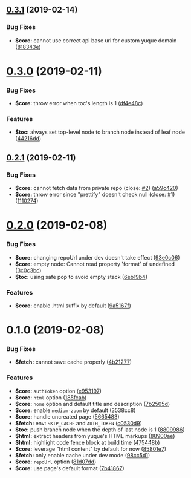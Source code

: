 <a name="0.3.1"></a>
## [0.3.1](https://github.com/ulivz/vuepress-plugin-yuque/compare/v0.3.0...v0.3.1) (2019-02-14)


### Bug Fixes

* **$core:** cannot use correct api base url for custom yuque domain ([818343e](https://github.com/ulivz/vuepress-plugin-yuque/commit/818343e))



<a name="0.3.0"></a>
# [0.3.0](https://github.com/ulivz/vuepress-plugin-yuque/compare/v0.2.1...v0.3.0) (2019-02-11)


### Bug Fixes

* **$core:** throw error when toc's length is 1 ([df4e48c](https://github.com/ulivz/vuepress-plugin-yuque/commit/df4e48c))


### Features

* **$toc:** always set top-level node to branch node instead of leaf node ([44216dd](https://github.com/ulivz/vuepress-plugin-yuque/commit/44216dd))



<a name="0.2.1"></a>
## [0.2.1](https://github.com/ulivz/vuepress-plugin-yuque/compare/v0.2.0...v0.2.1) (2019-02-11)


### Bug Fixes

* **$core:** cannot fetch data from private repo (close: [#2](https://github.com/ulivz/vuepress-plugin-yuque/issues/2)) ([a59c420](https://github.com/ulivz/vuepress-plugin-yuque/commit/a59c420))
* **$core:** throw error since "prettify" doesn't check null (close: [#1](https://github.com/ulivz/vuepress-plugin-yuque/issues/1)) ([1110274](https://github.com/ulivz/vuepress-plugin-yuque/commit/1110274))



<a name="0.2.0"></a>
# [0.2.0](https://github.com/ulivz/vuepress-plugin-yuque/compare/v0.1.0...v0.2.0) (2019-02-08)


### Bug Fixes

* **$core:** changing repoUrl under dev doesn't take effect ([93e0c06](https://github.com/ulivz/vuepress-plugin-yuque/commit/93e0c06))
* **$core:** empty node: Cannot read property 'format' of undefined ([3c0c3bc](https://github.com/ulivz/vuepress-plugin-yuque/commit/3c0c3bc))
* **$toc:** using safe pop to avoid empty stack ([6eb19b4](https://github.com/ulivz/vuepress-plugin-yuque/commit/6eb19b4))


### Features

* **$core:** enable .html suffix by default ([9a5167f](https://github.com/ulivz/vuepress-plugin-yuque/commit/9a5167f))



<a name="0.1.0"></a>
# 0.1.0 (2019-02-08)


### Bug Fixes

* **$fetch:** cannot save cache properly ([4b21277](https://github.com/ulivz/vuepress-plugin-yuque/commit/4b21277))


### Features

* **$core:** `authToken` option ([e953197](https://github.com/ulivz/vuepress-plugin-yuque/commit/e953197))
* **$core:** `html` option ([185fcab](https://github.com/ulivz/vuepress-plugin-yuque/commit/185fcab))
* **$core:** `home` option and default title and description ([7b2505d](https://github.com/ulivz/vuepress-plugin-yuque/commit/7b2505d))
* **$core:** enable `medium-zoom` by default ([3538cc8](https://github.com/ulivz/vuepress-plugin-yuque/commit/3538cc8))
* **$core:** handle uncreated page ([5665483](https://github.com/ulivz/vuepress-plugin-yuque/commit/5665483))
* **$fetch:** env: `SKIP_CACHE` and `AUTH_TOKEN` ([c0530d9](https://github.com/ulivz/vuepress-plugin-yuque/commit/c0530d9))
* **$toc:** push branch node when the depth of last node is 1 ([8809986](https://github.com/ulivz/vuepress-plugin-yuque/commit/8809986))
* **$html:** extract headers from yuque's HTML markups ([88900ae](https://github.com/ulivz/vuepress-plugin-yuque/commit/88900ae))
* **$html:** highlight code fence block at build time ([475448b](https://github.com/ulivz/vuepress-plugin-yuque/commit/475448b))
* **$core:** leverage "html content" by default for now ([85801e7](https://github.com/ulivz/vuepress-plugin-yuque/commit/85801e7))
* **$fetch:** only enable cache under dev mode ([98cc5d1](https://github.com/ulivz/vuepress-plugin-yuque/commit/98cc5d1))
* **$core:** `repoUrl` option ([81d07dd](https://github.com/ulivz/vuepress-plugin-yuque/commit/81d07dd))
* **$core:** use page's default format ([7b41867](https://github.com/ulivz/vuepress-plugin-yuque/commit/7b41867))




